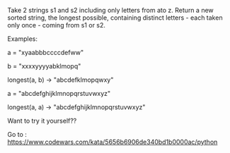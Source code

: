 Take 2 strings s1 and s2 including only letters from ato z. Return a new sorted string, the longest possible, containing distinct letters - each taken only once - coming from s1 or s2.

Examples:

a = "xyaabbbccccdefww"

b = "xxxxyyyyabklmopq"

longest(a, b) -> "abcdefklmopqwxy"

a = "abcdefghijklmnopqrstuvwxyz"

longest(a, a) -> "abcdefghijklmnopqrstuvwxyz"


Want to try it yourself??


Go to : https://www.codewars.com/kata/5656b6906de340bd1b0000ac/python
